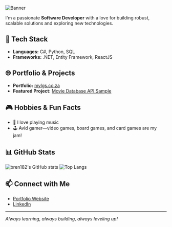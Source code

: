 ![Banner](https://capsule-render.vercel.app/api?type=wave&color=auto&height=200&section=header&text=Hi%20there,%20I'm%20bren182%20👋&fontSize=40&fontAlignY=35)

I'm a passionate **Software Developer** with a love for building robust, scalable solutions and exploring new technologies.

## 🚀 Tech Stack
- **Languages:** C#, Python, SQL  
- **Frameworks:** .NET, Entity Framework, ReactJS

## 🌐 Portfolio & Projects
- **Portfolio:** [mylgs.co.za](https://mylgs.co.za)
- **Featured Project:** [Movie Database API Sample](http://142.93.189.176:3000/)

## 🎮 Hobbies & Fun Facts
- 🎸 I love playing music
- 🕹️ Avid gamer—video games, board games, and card games are my jam!

## 📊 GitHub Stats
![bren182's GitHub stats](https://github-readme-stats.vercel.app/api?username=bren182&show_icons=true&theme=tokyonight)
![Top Langs](https://github-readme-stats.vercel.app/api/top-langs/?username=bren182&layout=compact&theme=tokyonight)

## 📫 Connect with Me
- [Portfolio Website](https://mylgs.co.za)
- [LinkedIn](https://www.linkedin.com/in/bren182)

---

*Always learning, always building, always leveling up!*
